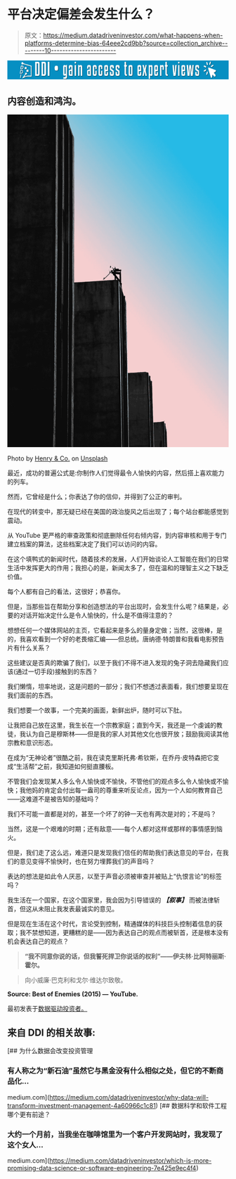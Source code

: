 # 平台决定偏差会发生什么？

> 原文：<https://medium.datadriveninvestor.com/what-happens-when-platforms-determine-bias-64eee2cd9bb?source=collection_archive---------10----------------------->

![](img/817085aa7d3d36272c0a83046ca5ad7a.png)

## 内容创造和鸿沟。

![](img/e26d34f9dc5a95dc30dc3a9ab7cb5917.png)

Photo by [Henry & Co.](https://unsplash.com/@hngstrm?utm_source=medium&utm_medium=referral) on [Unsplash](https://unsplash.com?utm_source=medium&utm_medium=referral)

最近，成功的普遍公式是:你制作人们觉得最令人愉快的内容，然后搭上喜欢能力的列车。

然而，它曾经是什么；你表达了你的信仰，并得到了公正的审判。

在现代的转变中，那无疑已经在美国的政治旋风之后出现了；每个站台都能感觉到震动。

从 YouTube 更严格的审查政策和彻底删除任何右倾内容，到内容审核和用于专门建立档案的算法，这些档案决定了我们可以访问的内容。

在这个填鸭式的新闻时代，随着技术的发展，人们开始谈论人工智能在我们的日常生活中发挥更大的作用；我担心的是，新闻太多了，但在温和的理智主义之下缺乏价值。

每个人都有自己的看法，这很好；恭喜你。

但是，当那些旨在帮助分享和创造想法的平台出现时，会发生什么呢？结果是，必要的对话开始决定什么是令人愉快的，什么是不值得注意的？

想想任何一个媒体网站的主页，它看起来是多么的量身定做；当然，这很棒，是的，我喜欢看到一个好的老畏缩汇编——但总统。唐纳德·特朗普和我看电影预告片有什么关系？

这些建议是否真的欺骗了我们，以至于我们不得不进入发现的兔子洞去隐藏我们应该(通过一切手段)接触到的东西？

我们懒惰，坦率地说，这是问题的一部分；我们不想透过表面看，我们想要呈现在我们面前的东西。

我们想要一个故事，一个完美的画面，新鲜出炉，随时可以下肚。

让我把自己放在这里，我生长在一个宗教家庭；直到今天，我还是一个虔诚的教徒，我认为自己是穆斯林——但是我的家人对其他文化也很开放；鼓励我阅读其他宗教和意识形态。

在成为“无神论者”很酷之前，我在读克里斯托弗·希钦斯，在乔丹·皮特森把它变成“生活帮”之前，我知道如何挺直腰板。

不管我们会发现某人多么令人愉快或不愉快，不管他们的观点多么令人愉快或不愉快；我他妈的肯定会付出每一盎司的尊重来听反论点，因为一个人如何教育自己——这难道不是被告知的基础吗？

我们不可能一直都是对的，甚至一个坏了的钟一天也有两次是对的；不是吗？

当然，这是一个艰难的时期；还有敌意——每个人都对这样或那样的事情感到恼火。

但是，我们走了这么远，难道只是发现我们信任的帮助我们表达意见的平台，在我们的意见变得不愉快时，也在努力埋葬我们的声音吗？

表达的想法是如此令人厌恶，以至于声音必须被审查并被贴上“仇恨言论”的标签吗？

我生活在一个国家，在这个国家里，我会因为引导错误的 ***【叙事】*** 而被法律斩首，但这从未阻止我发表最诚实的意见。

但是现在生活在这个时代，言论受到控制，精通媒体的科技巨头控制着信息的获取；我不禁想知道，更糟糕的是——因为表达自己的观点而被斩首，还是根本没有机会表达自己的观点？

> **“我不同意你说的话，但我誓死捍卫你说话的权利”——伊夫林·比阿特丽斯·霍尔。**

> 向小威廉·巴克利和戈尔·维达尔致敬。

**Source: Best of Enemies (2015) — YouTube.**

最初发表于[数据驱动投资者。](https://www.datadriveninvestor.com/2019/01/19/what-happens-when-platforms-determine-bias/)

## 来自 DDI 的相关故事:

[](https://medium.com/datadriveninvestor/why-data-will-transform-investment-management-4a60966c1c81) [## 为什么数据会改变投资管理

### 有人称之为“新石油”虽然它与黑金没有什么相似之处，但它的不断商品化…

medium.com](https://medium.com/datadriveninvestor/why-data-will-transform-investment-management-4a60966c1c81) [](https://medium.com/datadriveninvestor/which-is-more-promising-data-science-or-software-engineering-7e425e9ec4f4) [## 数据科学和软件工程哪个更有前途？

### 大约一个月前，当我坐在咖啡馆里为一个客户开发网站时，我发现了这个女人…

medium.com](https://medium.com/datadriveninvestor/which-is-more-promising-data-science-or-software-engineering-7e425e9ec4f4)